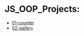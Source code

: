# JS_OOP_Projects:
- [01-counter](https://jm-oop-counter.netlify.app/)
- [02-gallery](https://jm-oop-gallery.netlify.app/)
